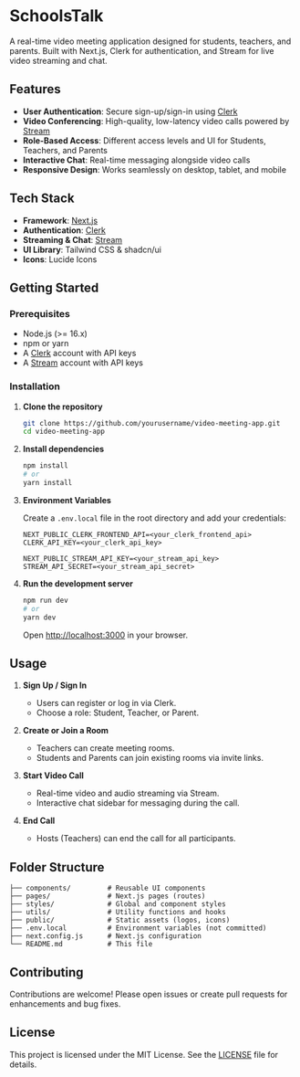 # SchoolsTalk

A real-time video meeting application designed for students, teachers, and parents. Built with Next.js, Clerk for authentication, and Stream for live video streaming and chat.

## Features

- **User Authentication**: Secure sign-up/sign-in using [Clerk](https://clerk.com)
- **Video Conferencing**: High-quality, low-latency video calls powered by [Stream](https://getstream.io)
- **Role-Based Access**: Different access levels and UI for Students, Teachers, and Parents
- **Interactive Chat**: Real-time messaging alongside video calls
- **Responsive Design**: Works seamlessly on desktop, tablet, and mobile

## Tech Stack

- **Framework**: [Next.js](https://nextjs.org)
- **Authentication**: [Clerk](https://clerk.com)
- **Streaming & Chat**: [Stream](https://getstream.io)
- **UI Library**: Tailwind CSS & shadcn/ui
- **Icons**: Lucide Icons

## Getting Started

### Prerequisites

- Node.js (>= 16.x)
- npm or yarn
- A [Clerk](https://clerk.com) account with API keys
- A [Stream](https://getstream.io) account with API keys

### Installation

1. **Clone the repository**
   ```bash
   git clone https://github.com/yourusername/video-meeting-app.git
   cd video-meeting-app
   ```

2. **Install dependencies**
   ```bash
   npm install
   # or
   yarn install
   ```

3. **Environment Variables**

   Create a `.env.local` file in the root directory and add your credentials:
   ```env
   NEXT_PUBLIC_CLERK_FRONTEND_API=<your_clerk_frontend_api>
   CLERK_API_KEY=<your_clerk_api_key>

   NEXT_PUBLIC_STREAM_API_KEY=<your_stream_api_key>
   STREAM_API_SECRET=<your_stream_api_secret>
   ```

4. **Run the development server**
   ```bash
   npm run dev
   # or
   yarn dev
   ```

   Open [http://localhost:3000](http://localhost:3000) in your browser.

## Usage

1. **Sign Up / Sign In**
   - Users can register or log in via Clerk.
   - Choose a role: Student, Teacher, or Parent.

2. **Create or Join a Room**
   - Teachers can create meeting rooms.
   - Students and Parents can join existing rooms via invite links.

3. **Start Video Call**
   - Real-time video and audio streaming via Stream.
   - Interactive chat sidebar for messaging during the call.

4. **End Call**
   - Hosts (Teachers) can end the call for all participants.

## Folder Structure

```text
├── components/         # Reusable UI components
├── pages/              # Next.js pages (routes)
├── styles/             # Global and component styles
├── utils/              # Utility functions and hooks
├── public/             # Static assets (logos, icons)
├── .env.local          # Environment variables (not committed)
├── next.config.js      # Next.js configuration
└── README.md           # This file
```

## Contributing

Contributions are welcome! Please open issues or create pull requests for enhancements and bug fixes.

## License

This project is licensed under the MIT License. See the [LICENSE](LICENSE) file for details.

